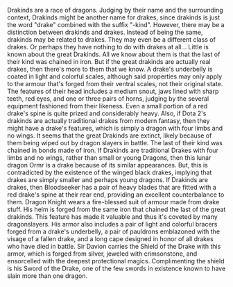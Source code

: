 Drakinds are a race of dragons. Judging by their name and the surrounding context, Drakinds might be another name for drakes, since drakinds is just the word "drake" combined with the suffix "-kind".
However, there may be a distinction between drakinds and drakes. Instead of being the same, drakinds may be related to drakes. They may even be a different class of drakes. Or perhaps they have nothing to do with drakes at all...
Little is known about the great Drakinds. All we know about them is that the last of their kind was chained in iron.
But if the great drakinds are actually real drakes, then there's more to them that we know. A drake's underbelly is coated in light and colorful scales, although said properties may only apply to the armour that's forged from their ventral scales, not their original state. The features of their head includes a medium snout, jaws lined with sharp teeth, red eyes, and one or three pairs of horns, judging by the several equipment fashioned from their likeness. Even a small portion of a red drake's spine is quite prized and considerably heavy.
Also, if Dota 2's drakinds are actually traditional drakes from modern fantasy, then they might have a drake's features, which is simply a dragon with four limbs and no wings.
It seems that the great Drakinds are extinct, likely because of them being wiped out by dragon slayers in battle. The last of their kind was chained in bonds made of iron.
If Drakinds are traditional Drakes with four limbs and no wings, rather than small or young Dragons, then this lunar dragon Ormr is a drake because of its similar appearances. But, this is contradicted by the existence of the winged black drakes, implying that drakes are simply smaller and perhaps young dragons.
If Drakinds are drakes, then  Bloodseeker has a pair of heavy blades that are fitted with a red drake's spine at their rear end, providing an excellent counterbalance to them.
Dragon Knight wears a fire-blessed suit of armour made from drake stuff. His helm is forged from the same iron that chained the last of the great drakinds. This feature has made it valuable and thus it's coveted by many dragonslayers. His armor also includes a pair of light and colorful bracers forged from a drake's underbelly, a pair of pauldrons emblazoned with the visage of a fallen drake, and a long cape designed in honor of all drakes who have died in battle. Sir Davion carries the Shield of the Drake with this armor, which is forged from silver, jeweled with crimsonstone, and ensorcelled with the deepest protectional magics. Complimenting the shield is his Sword of the Drake, one of the few swords in existence known to have slain more than one dragon.

